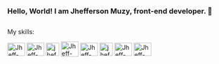 ### Hello, World! I am Jhefferson Muzy, front-end developer. 👋
##
<p>My skills:</p>
<div style="display: inline_block">
  <img align="center" alt="Jheff-Js" height="30" width="40" src="https://cdn.jsdelivr.net/gh/devicons/devicon/icons/javascript/javascript-original.svg">
  <img align="center" alt="Jheff-Js" height="30" width="40" src="https://cdn.jsdelivr.net/gh/devicons/devicon/icons/vuejs/vuejs-original.svg">
  <img align="center" alt="jheff-js" height="30" with="35" src="https://cdn.jsdelivr.net/gh/devicons/devicon/icons/jquery/jquery-original.svg">
  <img align="center" alt="Jheff-Js" height="35" width="40" src="https://cdn.jsdelivr.net/gh/devicons/devicon/icons/bootstrap/bootstrap-original.svg">
  <img align="center" alt="Jheff-Js" height="30" width="40" src="https://cdn.jsdelivr.net/gh/devicons/devicon/icons/css3/css3-original.svg">
  <img align="center" alt="jheff-js" height="30" widht="40" src="https://cdn.jsdelivr.net/gh/devicons/devicon/icons/html5/html5-original.svg">
  <img align="center" alt="Jheff-Js" height="30" width="40" src="https://cdn.jsdelivr.net/gh/devicons/devicon/icons/python/python-original.svg">
  <img align="center" alt="Jheff-Js" height="30" width="40" src="https://cdn.jsdelivr.net/gh/devicons/devicon/icons/figma/figma-original.svg">
</div>

